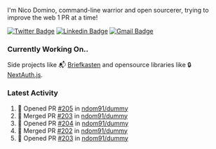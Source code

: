 
I'm Nico Domino, command-line warrior and open sourcerer, trying to improve the web 1 PR at a time!

[![Twitter Badge](https://img.shields.io/badge/-@ndom91-1ca0f1?style=flat-square&labelColor=1ca0f1&logo=twitter&logoColor=white&link=https://twitter.com/ndom91)](https://twitter.com/ndom91) [![Linkedin Badge](https://img.shields.io/badge/-ndom91-blue?style=flat-square&logo=Linkedin&logoColor=white&link=https://www.linkedin.com/in/ndom91/)](https://www.linkedin.com/in/ndom91/) [![Gmail Badge](https://img.shields.io/badge/-yo@ndo.dev-c14438?style=flat-square&logo=mail.ru&logoColor=white&link=mailto:yo@ndo.dev)](mailto:yo@ndo.dev)

### Currently Working On..

Side projects like 📬 [Briefkasten](https://briefkastenhq.com) and opensource libraries like 🔒 [NextAuth.js](https://github.com/nextauthjs/next-auth).

<!--START_SECTION_PROFILE_VIEWS:readme-info-->
<!--END_SECTION_PROFILE_VIEWS:readme-info-->

<!--START_SECTION_DAILY_COMMIT:readme-info-->
<!--END_SECTION_DAILY_COMMIT:readme-info-->

<!--START_SECTION_WEEKLY_COMMIT:readme-info-->
<!--END_SECTION_WEEKLY_COMMIT:readme-info-->

### Latest Activity

<!--START_SECTION:activity-->
1. 💪 Opened PR [#205](https://github.com/ndom91/dummy/pull/205) in [ndom91/dummy](https://github.com/ndom91/dummy)
2. 🎉 Merged PR [#203](https://github.com/ndom91/dummy/pull/203) in [ndom91/dummy](https://github.com/ndom91/dummy)
3. 💪 Opened PR [#204](https://github.com/ndom91/dummy/pull/204) in [ndom91/dummy](https://github.com/ndom91/dummy)
4. 🎉 Merged PR [#202](https://github.com/ndom91/dummy/pull/202) in [ndom91/dummy](https://github.com/ndom91/dummy)
5. 💪 Opened PR [#203](https://github.com/ndom91/dummy/pull/203) in [ndom91/dummy](https://github.com/ndom91/dummy)
<!--END_SECTION:activity-->
